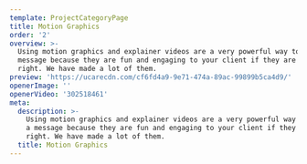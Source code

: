 ```yaml
---
template: ProjectCategoryPage
title: Motion Graphics
order: '2'
overview: >-
  Using motion graphics and explainer videos are a very powerful way to convey a
  message because they are fun and engaging to your client if they are made
  right. We have made a lot of them.
preview: 'https://ucarecdn.com/cf6fd4a9-9e71-474a-89ac-99899b5ca4d9/'
openerImage: ''
openerVideo: '302518461'
meta:
  description: >-
    Using motion graphics and explainer videos are a very powerful way to convey
    a message because they are fun and engaging to your client if they are made
    right. We have made a lot of them.
  title: Motion Graphics
---
```


